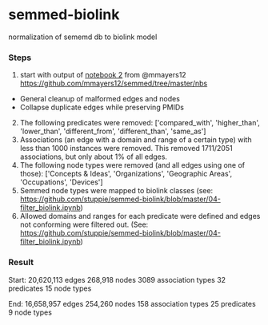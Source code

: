 # semmed-biolink
normalization of sememd db to biolink model


### Steps
1. start with output of [notebook 2](https://github.com/mmayers12/semmed/blob/master/nbs/02-building_the_graph.ipynb) from @mmayers12 https://github.com/mmayers12/semmed/tree/master/nbs
  - General cleanup of malformed edges and nodes
  - Collapse duplicate edges while preserving PMIDs
2. The following predicates were removed: ['compared_with', 'higher_than', 'lower_than', 'different_from', 'different_than', 'same_as']
3. Associations (an edge with a domain and range of a certain type) with less than 1000 instances were removed. This removed 1711/2051 associations, but only about 1% of all edges.
4. The following node types were removed (and all edges using one of those): ['Concepts & Ideas', 'Organizations', 'Geographic Areas', 'Occupations', 'Devices']
5. Semmed node types were mapped to biolink classes (see: https://github.com/stuppie/semmed-biolink/blob/master/04-filter_biolink.ipynb)
6. Allowed domains and ranges for each predicate were defined and edges not conforming were filtered out. (See: https://github.com/stuppie/semmed-biolink/blob/master/04-filter_biolink.ipynb)

### Result
Start: 
20,620,113 edges
268,918 nodes
3089 association types
32 predicates
15 node types

End:
16,658,957 edges
254,260 nodes
158 association types
25 predicates
9 node types
